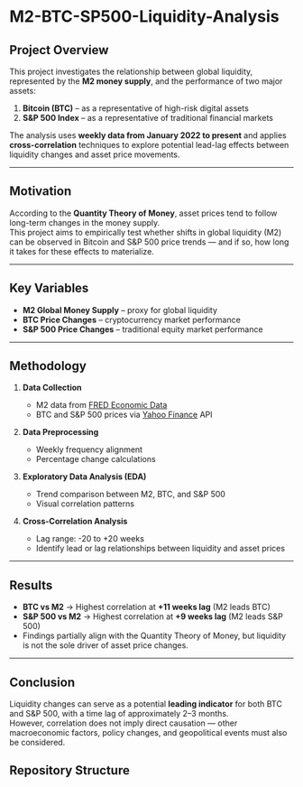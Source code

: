 # M2-BTC-SP500-Liquidity-Analysis

## Project Overview
This project investigates the relationship between global liquidity, represented by the **M2 money supply**, and the performance of two major assets:
1. **Bitcoin (BTC)** – as a representative of high-risk digital assets  
2. **S&P 500 Index** – as a representative of traditional financial markets  

The analysis uses **weekly data from January 2022 to present** and applies **cross-correlation** techniques to explore potential lead-lag effects between liquidity changes and asset price movements.

---

## Motivation
According to the **Quantity Theory of Money**, asset prices tend to follow long-term changes in the money supply.  
This project aims to empirically test whether shifts in global liquidity (M2) can be observed in Bitcoin and S&P 500 price trends — and if so, how long it takes for these effects to materialize.

---

## Key Variables
- **M2 Global Money Supply** – proxy for global liquidity  
- **BTC Price Changes** – cryptocurrency market performance  
- **S&P 500 Price Changes** – traditional equity market performance  

---

## Methodology
1. **Data Collection**  
   - M2 data from [FRED Economic Data](https://fred.stlouisfed.org/)  
   - BTC and S&P 500 prices via [Yahoo Finance](https://finance.yahoo.com/) API  

2. **Data Preprocessing**  
   - Weekly frequency alignment  
   - Percentage change calculations  

3. **Exploratory Data Analysis (EDA)**  
   - Trend comparison between M2, BTC, and S&P 500  
   - Visual correlation patterns  

4. **Cross-Correlation Analysis**  
   - Lag range: -20 to +20 weeks  
   - Identify lead or lag relationships between liquidity and asset prices  

---

## Results
- **BTC vs M2** → Highest correlation at **+11 weeks lag** (M2 leads BTC)  
- **S&P 500 vs M2** → Highest correlation at **+9 weeks lag** (M2 leads S&P 500)  
- Findings partially align with the Quantity Theory of Money, but liquidity is not the sole driver of asset price changes.

---

## Conclusion
Liquidity changes can serve as a potential **leading indicator** for both BTC and S&P 500, with a time lag of approximately 2–3 months.  
However, correlation does not imply direct causation — other macroeconomic factors, policy changes, and geopolitical events must also be considered.


## Repository Structure
